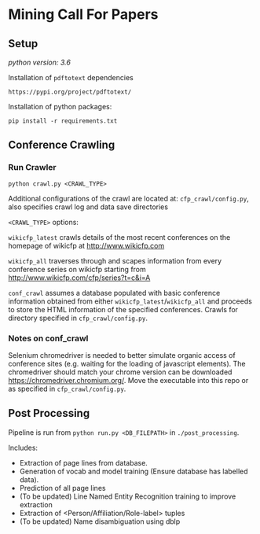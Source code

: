 # Mining Call For Papers

## Setup

_python version: 3.6_

Installation of `pdftotext` dependencies
```
https://pypi.org/project/pdftotext/
```

Installation of python packages:
```
pip install -r requirements.txt
```

## Conference Crawling
### Run Crawler
```
python crawl.py <CRAWL_TYPE>
```

Additional configurations of the crawl are located at: `cfp_crawl/config.py`, also specifies crawl log and data save directories

`<CRAWL_TYPE>` options:

`wikicfp_latest` crawls details of the most recent conferences on the homepage of wikicfp at http://www.wikicfp.com

`wikicfp_all` traverses through and scapes information from every conference series on wikicfp starting from http://www.wikicfp.com/cfp/series?t=c&i=A

`conf_crawl` assumes a database populated with basic conference information obtained from either `wikicfp_latest`/`wikicfp_all` and proceeds to store the HTML information of the specified conferences. Crawls for directory specified in `cfp_crawl/config.py`.

### Notes on conf_crawl
Selenium chromedriver is needed to better simulate organic access of conference sites (e.g. waiting for the loading of javascript elements). The chromedriver should match your chrome version can be downloaded https://chromedriver.chromium.org/. Move the executable into this repo or as specified in `cfp_crawl/config.py`.

## Post Processing

Pipeline is run from `python run.py <DB_FILEPATH>` in `./post_processing`.

Includes:

- Extraction of page lines from database.
- Generation of vocab and model training (Ensure database has labelled data).
- Prediction of all page lines
- (To be updated) Line Named Entity Recognition training to improve extraction
- Extraction of <Person/Affiliation/Role-label> tuples
- (To be updated) Name disambiguation using dblp

